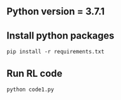 ## Python version = 3.7.1

## Install python packages
`pip install -r requirements.txt`

## Run RL code
`python code1.py`